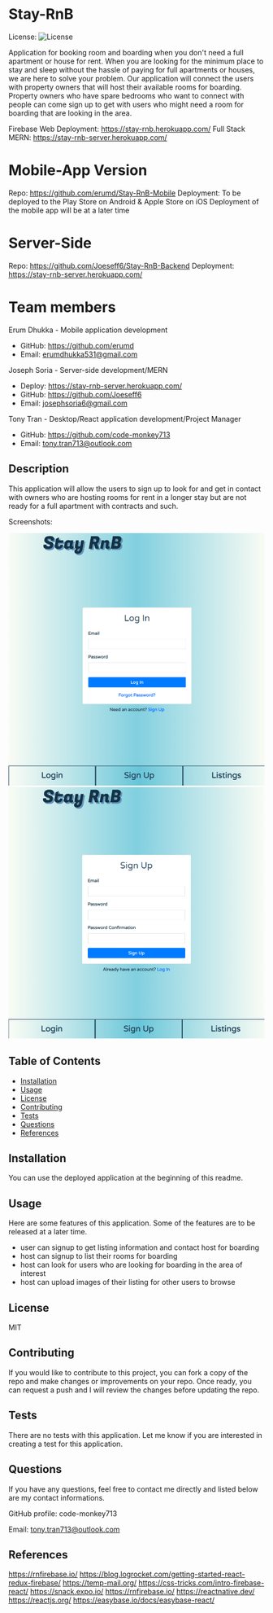 # Stay-RnB

License: ![License](https://img.shields.io/badge/license-MIT-green)

Application for booking room and boarding when you don't need a full apartment or house for rent. When you are looking for the minimum place to stay and sleep without the hassle of paying for full apartments or houses, we are here to solve your problem. Our application will connect the users with property owners that will host their available rooms for boarding. Property owners who have spare bedrooms who want to connect with people can come sign up to get with users who might need a room for boarding that are looking in the area. 

Firebase Web Deployment: https://stay-rnb.herokuapp.com/
Full Stack MERN: https://stay-rnb-server.herokuapp.com/

# Mobile-App Version
Repo: https://github.com/erumd/Stay-RnB-Mobile
Deployment: To be deployed to the Play Store on Android & Apple Store on iOS
Deployment of the mobile app will be at a later time

# Server-Side
Repo: https://github.com/Joeseff6/Stay-RnB-Backend
Deployment: https://stay-rnb-server.herokuapp.com/

# Team members
Erum Dhukka - Mobile application development
  - GitHub: https://github.com/erumd
  - Email: erumdhukka531@gmail.com

Joseph Soria - Server-side development/MERN
  - Deploy: https://stay-rnb-server.herokuapp.com/
  - GitHub: https://github.com/Joeseff6
  - Email: josephsoria6@gmail.com

Tony Tran - Desktop/React application development/Project Manager
  - GitHub: https://github.com/code-monkey713
  - Email: tony.tran713@outlook.com

## Description 

This application will allow the users to sign up to look for and get in contact with owners who are hosting rooms for rent in a longer stay but are not ready for a full apartment with contracts and such.  

Screenshots:

![screenshot](./src/assets/screenshot-login.png)
![screenshot](./src/assets/screenshot-signup.png)

## Table of Contents

* [Installation](#installation)
* [Usage](#usage)
* [License](#license)
* [Contributing](#contributing)
* [Tests](#tests)
* [Questions](#questions)
* [References](#references)

## Installation

You can use the deployed application at the beginning of this readme. 

## Usage 

Here are some features of this application. Some of the features are to be released at a later time. 

  - user can signup to get listing information and contact host for boarding
  - host can signup to list their rooms for boarding
  - host can look for users who are looking for boarding in the area of interest
  - host can upload images of their listing for other users to browse

## License

MIT

## Contributing

If you would like to contribute to this project, you can fork a copy of the repo and make changes or improvements on your repo. Once ready, you can request a push and I will review the changes before updating the repo. 

## Tests

There are no tests with this application. Let me know if you are interested in creating a test for this application. 

## Questions

If you have any questions, feel free to contact me directly and listed below are my contact informations. 

GitHub profile: code-monkey713

Email: tony.tran713@outlook.com

## References

https://rnfirebase.io/
https://blog.logrocket.com/getting-started-react-redux-firebase/
https://temp-mail.org/
https://css-tricks.com/intro-firebase-react/
https://snack.expo.io/
https://rnfirebase.io/
https://reactnative.dev/
https://reactjs.org/
https://easybase.io/docs/easybase-react/
